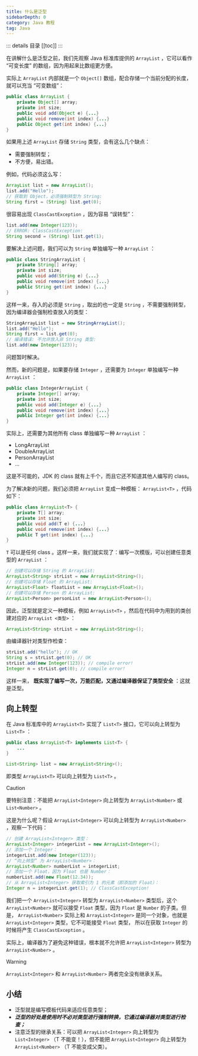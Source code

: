 ```yaml
---
title: 什么是泛型
sidebarDepth: 0
category: Java 教程
tag: Java
---
```


::: details 目录
[[toc]]
:::

在讲解什么是泛型之前，我们先观察 Java 标准库提供的 `ArrayList` ，它可以看作 “可变长度” 的数组，因为用起来比数组更方便。

实际上 `ArrayList` 内部就是一个 `Object[]` 数组，配合存储一个当前分配的长度，就可以充当 “可变数组”：

```java
public class ArrayList {
    private Object[] array;
    private int size;
    public void add(Object e) {...}
    public void remove(int index) {...}
    public Object get(int index) {...}
}
```

如果用上述 `ArrayList` 存储 `String` 类型，会有这么几个缺点：

- 需要强制转型；
- 不方便，易出错。

例如，代码必须这么写：

```java
ArrayList list = new ArrayList();
list.add("Hello");
// 获取到 Object，必须强制转型为 String:
String first = (String) list.get(0);
```

很容易出现 `ClassCastException` ，因为容易 “误转型”：

```java
list.add(new Integer(123));
// ERROR: ClassCastException:
String second = (String) list.get(1);
```

要解决上述问题，我们可以为 `String` 单独编写一种 `ArrayList` ：

```java
public class StringArrayList {
    private String[] array;
    private int size;
    public void add(String e) {...}
    public void remove(int index) {...}
    public String get(int index) {...}
}
```

这样一来，存入的必须是 `String` ，取出的也一定是 `String` ，不需要强制转型，因为编译器会强制检查放入的类型：

```java
StringArrayList list = new StringArrayList();
list.add("Hello");
String first = list.get(0);
// 编译错误: 不允许放入非 String 类型:
list.add(new Integer(123));
```

问题暂时解决。

然而，新的问题是，如果要存储 `Integer` ，还需要为 `Integer` 单独编写一种 `ArrayList` ：

```java
public class IntegerArrayList {
    private Integer[] array;
    private int size;
    public void add(Integer e) {...}
    public void remove(int index) {...}
    public Integer get(int index) {...}
}
```

实际上，还需要为其他所有 class 单独编写一种 `ArrayList` ：

- LongArrayList
- DoubleArrayList
- PersonArrayList
- ...

这是不可能的，JDK 的 class 就有上千个，而且它还不知道其他人编写的 class。

为了解决新的问题，我们必须把 `ArrayList` 变成一种模板： `ArrayList<T>` ，代码如下：

```java
public class ArrayList<T> {
    private T[] array;
    private int size;
    public void add(T e) {...}
    public void remove(int index) {...}
    public T get(int index) {...}
}
```

`T` 可以是任何 class 。这样一来，我们就实现了：编写一次模版，可以创建任意类型的 `ArrayList` ：

```java
// 创建可以存储 String 的 ArrayList:
ArrayList<String> strList = new ArrayList<String>();
// 创建可以存储 Float 的 ArrayList:
ArrayList<Float> floatList = new ArrayList<Float>();
// 创建可以存储 Person 的 ArrayList:
ArrayList<Person> personList = new ArrayList<Person>();
```

因此，泛型就是定义一种模板，例如 `ArrayList<T>` ，然后在代码中为用到的类创建对应的 `ArrayList <类型>` ：

```java
ArrayList<String> strList = new ArrayList<String>();
```

由编译器针对类型作检查：

```java
strList.add("hello"); // OK
String s = strList.get(0); // OK
strList.add(new Integer(123)); // compile error!
Integer n = strList.get(0); // compile error!
```

这样一来， **既实现了编写一次，万能匹配，又通过编译器保证了类型安全** ：这就是泛型。


## 向上转型

在 Java 标准库中的 `ArrayList<T>` 实现了 `List<T>` 接口，它可以向上转型为 `List<T>` ：

```java
public class ArrayList<T> implements List<T> {
    ...
}

List<String> list = new ArrayList<String>();
```


即类型 `ArrayList<T>` 可以向上转型为 `List<T>` 。

> [!caution]
> 要特别注意：不能把 `ArrayList<Integer>` 向上转型为 `ArrayList<Number>` 或 `List<Number>` 。

这是为什么呢？假设 `ArrayList<Integer>` 可以向上转型为 `ArrayList<Number>` ，观察一下代码：

```java
// 创建 ArrayList<Integer> 类型：
ArrayList<Integer> integerList = new ArrayList<Integer>();
// 添加一个 Integer：
integerList.add(new Integer(123));
// “向上转型” 为 ArrayList<Number>：
ArrayList<Number> numberList = integerList;
// 添加一个 Float，因为 Float 也是 Number：
numberList.add(new Float(12.34));
// 从 ArrayList<Integer> 获取索引为 1 的元素（即添加的 Float）：
Integer n = integerList.get(1); // ClassCastException!
```

我们把一个 `ArrayList<Integer>` 转型为 `ArrayList<Number>` 类型后，这个 `ArrayList<Number>` 就可以接受 `Float` 类型，因为 `Float` 是 `Number` 的子类。但是， `ArrayList<Number>` 实际上和 `ArrayList<Integer>` 是同一个对象，也就是 `ArrayList<Integer>` 类型，它不可能接受 `Float` 类型， 所以在获取 `Integer` 的时候将产生 `ClassCastException` 。

实际上，编译器为了避免这种错误，根本就不允许把 `ArrayList<Integer>` 转型为 `ArrayList<Number>` 。

> [!WARNING]
> `ArrayList<Integer>` 和 `ArrayList<Number>` 两者完全没有继承关系。


## 小结

- 泛型就是编写模板代码来适应任意类型；
- ***泛型的好处是使用时不必对类型进行强制转换，它通过编译器对类型进行检查；***
- 注意泛型的继承关系：可以把 `ArrayList<Integer>` 向上转型为 `List<Integer>` （T 不能变！），但不能把 `ArrayList<Integer>` 向上转型为 `ArrayList<Number>` （T 不能变成父类）。

